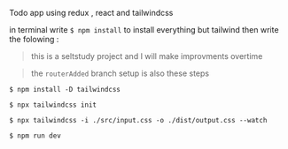 Todo app using redux , react and tailwindcss

in terminal write ```$ npm install``` to install everything but tailwind
then write the folowing : 

> this is a seltstudy project and I will make improvments overtime

> the ```routerAdded``` branch setup is also these steps

```$ npm install -D tailwindcss```

```$ npx tailwindcss init```

```$ npx tailwindcss -i ./src/input.css -o ./dist/output.css --watch```

```$ npm run dev ```
